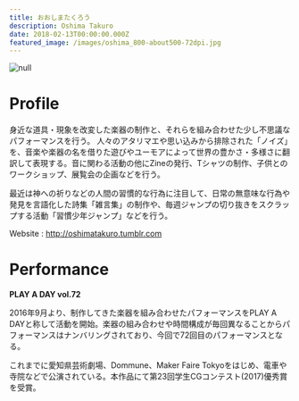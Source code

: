 ```yaml
---
title: おおしまたくろう
description: Oshima Takuro
date: 2018-02-13T00:00:00.000Z
featured_image: /images/oshima_800-about500-72dpi.jpg
---
```

![null](/images/oshima_800-400-72dpi.jpg)

# Profile

身近な道具・現象を改変した楽器の制作と、それらを組み合わせた少し不思議なパフォーマンスを行う。 人々のアタリマエや思い込みから排除された「ノイズ」を、音楽や楽器の名を借りた遊びやユーモアによって世界の豊かさ・多様さに翻訳して表現する。音に関わる活動の他にZineの発行、Tシャツの制作、子供とのワークショップ、展覧会の企画などを行う。 

最近は神への祈りなどの人間の習慣的な行為に注目して、日常の無意味な行為や発見を言語化した詩集「雑言集」の制作や、毎週ジャンプの切り抜きをスクラップする活動「習慣少年ジャンプ」などを行う。

Website : <http://oshimatakuro.tumblr.com>

# Performance

**PLAY A DAY vol.72**

2016年9月より、制作してきた楽器を組み合わせたパフォーマンスをPLAY A DAYと称して活動を開始。楽器の組み合わせや時間構成が毎回異なることからパフォーマンスはナンバリングされており、今回で72回目のパフォーマンスとなる。 

これまでに愛知県芸術劇場、Dommune、Maker Faire Tokyoをはじめ、電車や寺院などで公演されている。本作品にて第23回学生CGコンテスト(2017)優秀賞を受賞。

